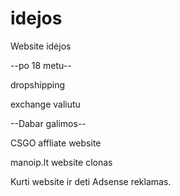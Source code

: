# idejos
Website idėjos


--po 18 metu--

dropshipping

exchange valiutu


--Dabar galimos--

CSGO affliate website

manoip.lt website clonas

Kurti website ir deti Adsense reklamas.
